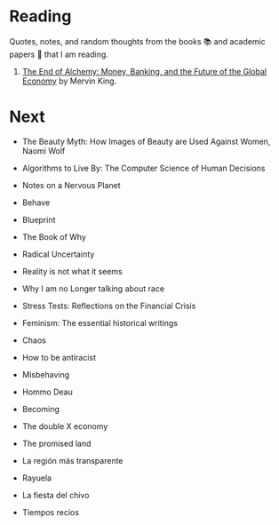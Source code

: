 # Reading
Quotes, notes, and random thoughts from the books 📚 and academic papers 📝 that I am reading.

1. [The End of Alchemy: Money, Banking, and the Future of the Global Economy](https://github.com/quantgirluk/Reading/blob/main/The_End_of_Alchemy.md) by Mervin King.


# Next

- The Beauty Myth: How Images of Beauty are Used Against Women, Naomi Wolf
- Algorithms to Live By: The Computer Science of Human Decisions
- Notes on a Nervous Planet
- Behave
- Blueprint
- The Book of Why
- Radical Uncertainty
- Reality is not what it seems
- Why I am no Longer talking about race
- Stress Tests: Reflections on the Financial Crisis
- Feminism: The essential historical writings
- Chaos
- How to be antiracist
- Misbehaving
- Hommo Deau
- Becoming
- The double X economy
- The promised land



- La región más transparente
- Rayuela
- La fiesta del chivo
- Tiempos recios

